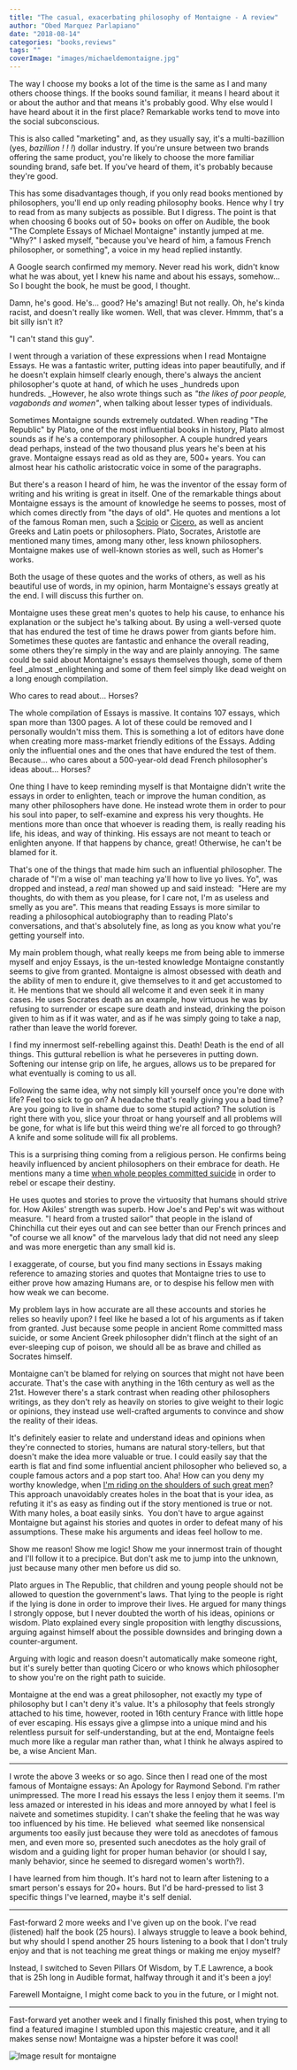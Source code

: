 ```yaml
---
title: "The casual, exacerbating philosophy of Montaigne - A review"
author: "Obed Marquez Parlapiano"
date: "2018-08-14"
categories: "books,reviews"
tags: ""
coverImage: "images/michaeldemontaigne.jpg"
---
```


The way I choose my books a lot of the time is the same as I and many others choose things. If the books sound familiar, it means I heard about it or about the author and that means it's probably good. Why else would I have heard about it in the first place? Remarkable works tend to move into the social subconscious.

This is also called "marketing" and, as they usually say, it's a multi-bazillion (yes, _bazillion ! ! !_) dollar industry. If you're unsure between two brands offering the same product, you're likely to choose the more familiar sounding brand, safe bet. If you've heard of them, it's probably because they're good.

This has some disadvantages though, if you only read books mentioned by philosophers, you'll end up only reading philosophy books. Hence why I try to read from as many subjects as possible. But I digress. The point is that when choosing 6 books out of 50+ books on offer on Audible, the book "The Complete Essays of Michael Montaigne" instantly jumped at me. "Why?" I asked myself, "because you've heard of him, a famous French philosopher, or something", a voice in my head replied instantly.

A Google search confirmed my memory. Never read his work, didn't know what he was about, yet I knew his name and about his essays, somehow... So I bought the book, he must be good, I thought.

Damn, he's good. He's... good? He's amazing! But not really. Oh, he's kinda racist, and doesn't really like women. Well, that was clever. Hmmm, that's a bit silly isn't it?

"I can't stand this guy".

I went through a variation of these expressions when I read Montaigne Essays. He was a fantastic writer, putting ideas into paper beautifully, and if he doesn't explain himself clearly enough, there's always the ancient philosopher's quote at hand, of which he uses _hundreds upon hundreds. _However, he also wrote things such as _"the likes of poor people, vagabonds and women"_, when talking about lesser types of individuals.

Sometimes Montaigne sounds extremely outdated. When reading "The Republic" by Plato, one of the most influential books in history, Plato almost sounds as if he's a contemporary philosopher. A couple hundred years dead perhaps, instead of the two thousand plus years he's been at his grave. Montaigne essays read as old as they are, 500+ years. You can almost hear his catholic aristocratic voice in some of the paragraphs.

But there's a reason I heard of him, he was the inventor of the essay form of writing and his writing is great in itself. One of the remarkable things about Montaigne essays is the amount of knowledge he seems to posses, most of which comes directly from "the days of old". He quotes and mentions a lot of the famous Roman men, such a [Scipio](https://en.wikipedia.org/wiki/Publius_Cornelius_Scipio) or [Cicero,](https://en.wikipedia.org/wiki/Cicero) as well as ancient Greeks and Latin poets or philosophers. Plato, Socrates, Aristotle are mentioned many times, among many other, less known philosophers. Montaigne makes use of well-known stories as well, such as Homer's works.

Both the usage of these quotes and the works of others, as well as his beautiful use of words, in my opinion, harm Montaigne's essays greatly at the end. I will discuss this further on.

Montaigne uses these great men's quotes to help his cause, to enhance his explanation or the subject he's talking about. By using a well-versed quote that has endured the test of time he draws power from giants before him. Sometimes these quotes are fantastic and enhance the overall reading, some others they're simply in the way and are plainly annoying. The same could be said about Montaigne's essays themselves though, some of them feel _almost _enlightening and some of them feel simply like dead weight on a long enough compilation.

Who cares to read about... Horses?

The whole compilation of Essays is massive. It contains 107 essays, which span more than 1300 pages. A lot of these could be removed and I personally wouldn't miss them. This is something a lot of editors have done when creating more mass-market friendly editions of the Essays. Adding only the influential ones and the ones that have endured the test of them. Because... who cares about a 500-year-old dead French philosopher's ideas about... Horses?

One thing I have to keep reminding myself is that Montaigne didn't write the essays in order to enlighten, teach or improve the human condition, as many other philosophers have done. He instead wrote them in order to pour his soul into paper, to self-examine and express his very thoughts. He mentions more than once that whoever is reading them, is really reading his life, his ideas, and way of thinking. His essays are not meant to teach or enlighten anyone. If that happens by chance, great! Otherwise, he can't be blamed for it.

That's one of the things that made him such an influential philosopher. The charade of "I'm a wise ol' man teaching ya'll how to live yo lives. Yo", was dropped and instead, a _real_ man showed up and said instead:  "Here are my thoughts, do with them as you please, for I care not, I'm as useless and smelly as you are". This means that reading Essays is more similar to reading a philosophical autobiography than to reading Plato's conversations, and that's absolutely fine, as long as you know what you're getting yourself into.

My main problem though, what really keeps me from being able to immerse myself and enjoy Essays, is the un-tested knowledge Montaigne constantly seems to give from granted. Montaigne is almost obsessed with death and the ability of men to endure it, give themselves to it and get accustomed to it. He mentions that we should all welcome it and even seek it in many cases. He uses Socrates death as an example, how virtuous he was by refusing to surrender or escape sure death and instead, drinking the poison given to him as if it was water, and as if he was simply going to take a nap, rather than leave the world forever.

I find my innermost self-rebelling against this. Death! Death is the end of all things. This guttural rebellion is what he perseveres in putting down. Softening our intense grip on life, he argues, allows us to be prepared for what eventually is coming to us all.

Following the same idea, why not simply kill yourself once you're done with life? Feel too sick to go on? A headache that's really giving you a bad time? Are you going to live in shame due to some stupid action? The solution is right there with you, slice your throat or hang yourself and all problems will be gone, for what is life but this weird thing we're all forced to go through? A knife and some solitude will fix all problems.

This is a surprising thing coming from a religious person. He confirms being heavily influenced by ancient philosophers on their embrace for death. He mentions many a time [when whole peoples committed suicide](https://en.wikipedia.org/wiki/Mass_suicide#Historical_mass_suicides) in order to rebel or escape their destiny.

He uses quotes and stories to prove the virtuosity that humans should strive for. How Akiles' strength was superb. How Joe's and Pep's wit was without measure. "I heard from a trusted sailor" that people in the island of Chinchilla cut their eyes out and can see better than our French princes and "of course we all know" of the marvelous lady that did not need any sleep and was more energetic than any small kid is.

I exaggerate, of course, but you find many sections in Essays making reference to amazing stories and quotes that Montaigne tries to use to either prove how amazing Humans are, or to despise his fellow men with how weak we can become.

My problem lays in how accurate are all these accounts and stories he relies so heavily upon? I feel like he based a lot of his arguments as if taken from granted. Just because some people in ancient Rome committed mass suicide, or some Ancient Greek philosopher didn't flinch at the sight of an ever-sleeping cup of poison, we should all be as brave and chilled as Socrates himself.

Montaigne can't be blamed for relying on sources that might not have been accurate. That's the case with anything in the 16th century as well as the 21st. However there's a stark contrast when reading other philosophers writings, as they don't rely as heavily on stories to give weight to their logic or opinions, they instead use well-crafted arguments to convince and show the reality of their ideas.

It's definitely easier to relate and understand ideas and opinions when they're connected to stories, humans are natural story-tellers, but that doesn't make the idea more valuable or true. I could easily say that the earth is flat and find some influential ancient philosopher who believed so, a couple famous actors and a pop start too. Aha! How can you deny my worthy knowledge, when [I'm riding on the shoulders of such great men](https://en.wikipedia.org/wiki/Standing_on_the_shoulders_of_giants)? This approach unavoidably creates holes in the boat that is your idea, as refuting it it's as easy as finding out if the story mentioned is true or not. With many holes, a boat easily sinks.  You don't have to argue against Montaigne but against his stories and quotes in order to defeat many of his assumptions. These make his arguments and ideas feel hollow to me.

Show me reason! Show me logic! Show me your innermost train of thought and I'll follow it to a precipice. But don't ask me to jump into the unknown, just because many other men before us did so.

Plato argues in The Republic, that children and young people should not be allowed to question the government's laws. That lying to the people is right if the lying is done in order to improve their lives. He argued for many things I strongly oppose, but I never doubted the worth of his ideas, opinions or wisdom. Plato explained every single proposition with lengthy discussions, arguing against himself about the possible downsides and bringing down a counter-argument.

Arguing with logic and reason doesn't automatically make someone right, but it's surely better than quoting Cicero or who knows which philosopher to show you're on the right path to suicide.

Montaigne at the end was a great philosopher, not exactly my type of philosophy but I can't deny it's value. It's a philosophy that feels strongly attached to his time, however, rooted in 16th century France with little hope of ever escaping. His essays give a glimpse into a unique mind and his relentless pursuit for self-understanding, but at the end, Montaigne feels much more like a regular man rather than, what I think he always aspired to be, a wise Ancient Man.

* * *

I wrote the above 3 weeks or so ago. Since then I read one of the most famous of Montaigne essays: An Apology for Raymond Sebond. I'm rather unimpressed. The more I read his essays the less I enjoy them it seems. I'm less amazed or interested in his ideas and more annoyed by what I feel is naivete and sometimes stupidity. I can't shake the feeling that he was way too influenced by his time. He believed  what seemed like nonsensical arguments too easily just because they were told as anecdotes of famous men, and even more so, presented such anecdotes as the holy grail of wisdom and a guiding light for proper human behavior (or should I say, manly behavior, since he seemed to disregard women's worth?).

I have learned from him though. It's hard not to learn after listening to a smart person's essays for 20+ hours. But I'd be hard-pressed to list 3 specific things I've learned, maybe it's self denial.

* * *

Fast-forward 2 more weeks and I've given up on the book. I've read (listened) half the book (25 hours). I always struggle to leave a book behind, but why should I spend another 25 hours listening to a book that I don't truly enjoy and that is not teaching me great things or making me enjoy myself?

Instead, I switched to Seven Pillars Of Wisdom, by T.E Lawrence, a book that is 25h long in Audible format, halfway through it and it's been a joy!

Farewell Montaigne, I might come back to you in the future, or I might not.

* * *

Fast-forward yet another week and I finally finished this post, when trying to find a featured imagine I stumbled upon this majestic creature, and it all makes sense now! Montaigne was a hipster before it was cool!

![Image result for montaigne](https://i0.wp.com/www.3ammagazine.com/3am//wp-content/uploads/2016/04/Montaigne.jpg?resize=330%2C431&ssl=1)

